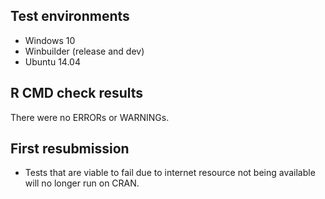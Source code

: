 ## Test environments
* Windows 10
* Winbuilder (release and dev)
* Ubuntu 14.04

## R CMD check results
There were no ERRORs or WARNINGs. 

## First resubmission
* Tests that are viable to fail due to internet resource not being
available will no longer run on CRAN.